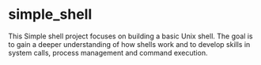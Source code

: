 # simple_shell
This Simple shell project focuses on building a basic Unix shell. The goal is to gain a deeper understanding of how shells work and to develop skills in system calls, process management and command execution.
